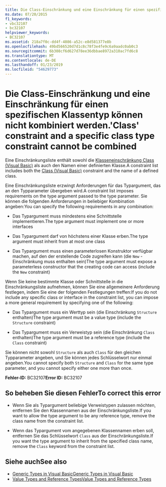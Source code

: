 ```yaml
---
title: Die Class-Einschränkung und eine Einschränkung für einen spezifischen Klassentyp können nicht kombiniert werden.
ms.date: 07/20/2015
f1_keywords:
- vbc32107
- bc32107
helpviewer_keywords:
- BC32107
ms.assetid: 218a7f0c-dd4f-4086-a52c-e8d581377e8b
ms.openlocfilehash: 49bd566520d7d1c8c78f3e4fe9c6a9aadc0ab0c3
ms.sourcegitcommit: 6b308cf6d627d78ee36dbbae8972a310ac7fd6c8
ms.translationtype: MT
ms.contentlocale: de-DE
ms.lasthandoff: 01/23/2019
ms.locfileid: "54629773"
---
```

# <a name="class-constraint-and-a-specific-class-type-constraint-cannot-be-combined"></a><span data-ttu-id="eb9fe-102">Die Class-Einschränkung und eine Einschränkung für einen spezifischen Klassentyp können nicht kombiniert werden.</span><span class="sxs-lookup"><span data-stu-id="eb9fe-102">'Class' constraint and a specific class type constraint cannot be combined</span></span>
<span data-ttu-id="eb9fe-103">Eine Einschränkungsliste enthält sowohl die [Klasseneinschränkung Class (Visual Basic)](../../visual-basic/language-reference/statements/class-statement.md) als auch den Namen einer definierten Klasse.</span><span class="sxs-lookup"><span data-stu-id="eb9fe-103">A constraint list includes both the [Class (Visual Basic)](../../visual-basic/language-reference/statements/class-statement.md) constraint and the name of a defined class.</span></span>  
  
 <span data-ttu-id="eb9fe-104">Eine Einschränkungsliste erzwingt Anforderungen für das Typargument, das an den Typparameter übergeben wird.</span><span class="sxs-lookup"><span data-stu-id="eb9fe-104">A constraint list imposes requirements on the type argument passed to the type parameter.</span></span> <span data-ttu-id="eb9fe-105">Sie können die folgenden Anforderungen in beliebiger Kombination angeben:</span><span class="sxs-lookup"><span data-stu-id="eb9fe-105">You can specify the following requirements in any combination:</span></span>  
  
-   <span data-ttu-id="eb9fe-106">Das Typargument muss mindestens eine Schnittstelle implementieren.</span><span class="sxs-lookup"><span data-stu-id="eb9fe-106">The type argument must implement one or more interfaces</span></span>  
  
-   <span data-ttu-id="eb9fe-107">Das Typargument darf von höchstens einer Klasse erben.</span><span class="sxs-lookup"><span data-stu-id="eb9fe-107">The type argument must inherit from at most one class</span></span>  
  
-   <span data-ttu-id="eb9fe-108">Das Typargument muss einen parameterlosen Konstruktor verfügbar machen, auf den der erstellende Code zugreifen kann (die `New` -Einschränkung muss enthalten sein)</span><span class="sxs-lookup"><span data-stu-id="eb9fe-108">The type argument must expose a parameterless constructor that the creating code can access (include the `New` constraint)</span></span>  
  
 <span data-ttu-id="eb9fe-109">Wenn Sie keine bestimmte Klasse oder Schnittstelle in die Einschränkungsliste aufnehmen, können Sie eine allgemeinere Anforderung festlegen, indem Sie eine der folgenden Festlegungen treffen:</span><span class="sxs-lookup"><span data-stu-id="eb9fe-109">If you do not include any specific class or interface in the constraint list, you can impose a more general requirement by specifying one of the following:</span></span>  
  
-   <span data-ttu-id="eb9fe-110">Das Typargument muss ein Werttyp sein (die Einschränkung `Structure` enthalten)</span><span class="sxs-lookup"><span data-stu-id="eb9fe-110">The type argument must be a value type (include the `Structure` constraint)</span></span>  
  
-   <span data-ttu-id="eb9fe-111">Das Typargument muss ein Verweistyp sein (die Einschränkung `Class` enthalten)</span><span class="sxs-lookup"><span data-stu-id="eb9fe-111">The type argument must be a reference type (include the `Class` constraint)</span></span>  
  
 <span data-ttu-id="eb9fe-112">Sie können nicht sowohl `Structure` als auch `Class` für den gleichen Typparameter angeben, und Sie können jedes Schlüsselwort nur einmal angeben.</span><span class="sxs-lookup"><span data-stu-id="eb9fe-112">You cannot specify both `Structure` and `Class` for the same type parameter, and you cannot specify either one more than once.</span></span>  
  
 <span data-ttu-id="eb9fe-113">**Fehler-ID:** BC32107</span><span class="sxs-lookup"><span data-stu-id="eb9fe-113">**Error ID:** BC32107</span></span>  
  
## <a name="to-correct-this-error"></a><span data-ttu-id="eb9fe-114">So beheben Sie diesen Fehler</span><span class="sxs-lookup"><span data-stu-id="eb9fe-114">To correct this error</span></span>  
  
-   <span data-ttu-id="eb9fe-115">Wenn Sie als Typargument beliebige Verweistypen zulassen möchten, entfernen Sie den Klassennamen aus der Einschränkungsliste.</span><span class="sxs-lookup"><span data-stu-id="eb9fe-115">If you want to allow the type argument to be any reference type, remove the class name from the constraint list.</span></span>  
  
-   <span data-ttu-id="eb9fe-116">Wenn das Typargument vom angegebenen Klassennamen erben soll, entfernen Sie das Schlüsselwort `Class` aus der Einschränkungsliste.</span><span class="sxs-lookup"><span data-stu-id="eb9fe-116">If you want the type argument to inherit from the specified class name, remove the `Class` keyword from the constraint list.</span></span>  
  
## <a name="see-also"></a><span data-ttu-id="eb9fe-117">Siehe auch</span><span class="sxs-lookup"><span data-stu-id="eb9fe-117">See also</span></span>

- [<span data-ttu-id="eb9fe-118">Generic Types in Visual Basic</span><span class="sxs-lookup"><span data-stu-id="eb9fe-118">Generic Types in Visual Basic</span></span>](../../visual-basic/programming-guide/language-features/data-types/generic-types.md)
- [<span data-ttu-id="eb9fe-119">Value Types and Reference Types</span><span class="sxs-lookup"><span data-stu-id="eb9fe-119">Value Types and Reference Types</span></span>](../../visual-basic/programming-guide/language-features/data-types/value-types-and-reference-types.md)
